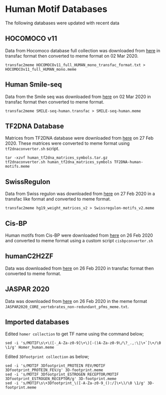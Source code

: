 # Human Motif Databases

The following databases were updated with recent data

## HOCOMOCO v11
Data from Hocomoco database full collection was downloaded from [here](https://hocomoco11.autosome.ru/downloads_v11) in transfac format then converted to meme format on 02 Mar 2020.

`transfac2meme HOCOMOCOv11_full_HUMAN_mono_transfac_format.txt > HOCOMOCOv11_full_HUMAN_mono.meme`

## Human Smile-seq
Data from the Smile seq was downloaded from [here](http://floresta.eead.csic.es/footprintdb/index.php?database=20&type=motif&page=1) on 02 Mar 2020 in transfac format then converted to meme format.

`transfac2meme SMILE-seq-human.transfac > SMILE-seq-human.meme`

## TF2DNA Database
Matrices from TF2DNA database were downloaded from [here](http://www.fiserlab.org/tf2dna_db/downloads.html) on 27 Feb 2020. These matrices were converted to meme format using `tf2dnaconverter.sh` script.

```
tar -xzvf human_tf2dna_matrices_symbols.tar.gz
tf2dnaconverter.sh human_tf2dna_matrices_symbols TF2DNA-human-motifs.meme
```

## SwissRegulon
Data from Swiss regulon was downloaded from [here](http://swissregulon.unibas.ch/sr/downloads) on 27 Feb 2020 in a transfac like format and converted to meme format.

`transfac2meme hg19_weight_matrices_v2 > Swissregulon-motifs_v2.meme`

## Cis-BP 
Human motifs from Cis-BP were downloaded from [here](http://cisbp.ccbr.utoronto.ca/bulk.php) on 26 Feb 2020 and converted to meme format using a custom script `cisbpconverter.sh`

## humanC2H2ZF 
Data was downloaded from [here](http://floresta.eead.csic.es/footprintdb/index.php?database=22&type=motif&page=1) on 26 Feb 2020 in transfac format then converted to meme format.

## JASPAR 2020
Data was downloaded from [here](http://jaspar.genereg.net/downloads/) on 26 Feb 2020 in the meme format `JASPAR2020_CORE_vertebrates_non-redundant_pfms_meme.txt`.

## Imported databases
Edited `homer collection` to get TF name using the command below;

```
sed -i 's/MOTIF\s\+\([-_A-Za-z0-9]\+\)[-()A-Za-z0-9\/\?_.,:\|\+`]\+/\0  \1/g' Homer_human.meme
```
Edited `3Dfootprint collection` as below;

```
sed -i 's/MOTIF 3Dfootprint_PROTEIN FEV/MOTIF 3Dfootprint_PROTEIN_FEV/g' 3D-footprint.meme
sed -i 's/MOTIF 3Dfootprint_ESTROGEN RECEPTOR/MOTIF 3Dfootprint_ESTROGEN_RECEPTOR/g' 3D-footprint.meme
sed -i 's/MOTIF\s\+3Dfootprint_\([-A-Za-z0-9_():/]\+\)/\0 \1/g' 3D-footprint.meme
```
